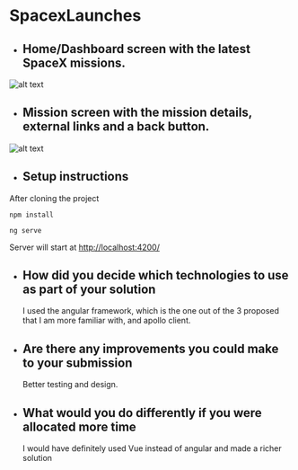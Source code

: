# SpacexLaunches

- ## Home/Dashboard screen with the latest SpaceX missions.
![alt text](https://github.com/carvalhovictor/front-challenge-spacex/blob/SR-victorcarvalho/SpacexLaunches/src/assets/dashboard.png?raw=true)

- ## Mission screen with the mission details, external links and a back button.
![alt text](https://github.com/carvalhovictor/front-challenge-spacex/blob/SR-victorcarvalho/SpacexLaunches/src/assets/mission.png?raw=true)

- ## Setup instructions

After cloning the project

```
npm install
```

```
ng serve
```
Server will start at [http://localhost:4200/](http://localhost:4200/)
- ## How did you decide which technologies to use as part of your solution
    I used the angular framework, which is the one out of the 3 proposed that I am more familiar with, and apollo client.

- ## Are there any improvements you could make to your submission
    Better testing and design.

- ## What would you do differently if you were allocated more time
    I would have definitely used Vue instead of angular and made a richer solution



